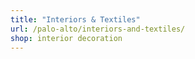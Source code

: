 ```yaml
---
title: "Interiors & Textiles"
url: /palo-alto/interiors-and-textiles/
shop: interior decoration
---
```

